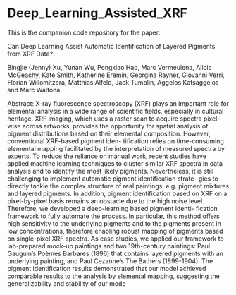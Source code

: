 # Deep_Learning_Assisted_XRF
This is the companion code repository for the paper: 

Can Deep Learning Assist Automatic Identification of Layered Pigments from XRF Data?

Bingjie (Jenny) Xu, Yunan Wu, Pengxiao Hao, Marc Vermeulena, Alicia McGeachy,
Kate Smith, Katherine Eremin, Georgina Rayner, Giovanni Verri, Florian Willomitzera,
Matthias Alfeld, Jack Tumblin, Aggelos Katsaggelos and Marc Waltona

Abstract: X-ray fluorescence spectroscopy (XRF) plays an important role for elemental analysis in a wide
range of scientific fields, especially in cultural heritage. XRF imaging, which uses a raster scan to
acquire spectra pixel-wise across artworks, provides the opportunity for spatial analysis of pigment
distributions based on their elemental composition. However, conventional XRF-based pigment iden-
tification relies on time-consuming elemental mapping facilitated by the interpretation of measured
spectra by experts. To reduce the reliance on manual work, recent studies have applied machine
learning techniques to cluster similar XRF spectra in data analysis and to identify the most likely
pigments. Nevertheless, it is still challenging to implement automatic pigment identification strate-
gies to directly tackle the complex structure of real paintings, e.g. pigment mixtures and layered
pigments. In addition, pigment identification based on XRF on a pixel-by-pixel basis remains an
obstacle due to the high noise level. Therefore, we developed a deep-learning based pigment identi-
fication framework to fully automate the process. In particular, this method offers high sensitivity to
the underlying pigments and to the pigments present in low concentrations, therefore enabling robust
mapping of pigments based on single-pixel XRF spectra. As case studies, we applied our framework
to lab-prepared mock-up paintings and two 19th-century paintings: Paul Gauguin’s Poèmes Barbares
(1896) that contains layered pigments with an underlying painting, and Paul Cezanne’s The Bathers
(1899-1904). The pigment identification results demonstrated that our model achieved comparable
results to the analysis by elemental mapping, suggesting the generalizability and stability of our
mode

